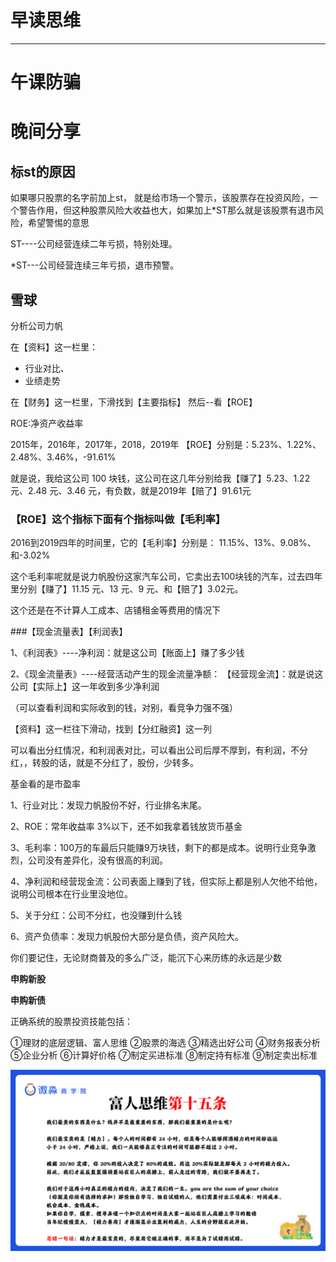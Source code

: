 # 早读思维

****


# 午课防骗



# 晚间分享



## 标st的原因

如果哪只股票的名字前加上st， 就是给市场一个警示，该股票存在投资风险，一个警告作用，但这种股票风险大收益也大，如果加上*ST那么就是该股票有退市风险，希望警惕的意思

ST----公司经营连续二年亏损，特别处理。

*ST---公司经营连续三年亏损，退市预警。





## 雪球

分析公司力帆

在【资料】这一栏里：

- 行业对比、
- 业绩走势

在【财务】这一栏里，下滑找到【主要指标】 然后--看【ROE】

ROE:净资产收益率

2015年，2016年，2017年，2018，2019年 【ROE】分别是：5.23%、1.22%、2.48%、3.46%，-91.61%

就是说，我给这公司 100 块钱，这公司在这几年分别给我【赚了】5.23、1.22 元、2.48 元、3.46 元，有负数，就是2019年【赔了】91.61元

### 【ROE】这个指标下面有个指标叫做【毛利率】

2016到2019四年的时间里，它的【毛利率】分别是：
11.15%、13%、9.08%、和-3.02%

这个毛利率呢就是说力帆股份这家汽车公司，它卖出去100块钱的汽车，过去四年里分别【赚了】11.15 元、13 元、9 元、和【赔了】3.02元。

这个还是在不计算人工成本、店铺租金等费用的情况下





###【现金流量表】【利润表】


1、《利润表》----净利润：就是这公司【账面上】赚了多少钱

2、《现金流量表》----经营活动产生的现金流量净额：
【经营现金流】：就是说这公司【实际上】这一年收到多少净利润

（可以查看利润和实际收到的钱，对别，看竞争力强不强）

【资料】这一栏往下滑动，找到【分红融资】这一列

可以看出分红情况，和利润表对比，可以看出公司后厚不厚到，有利润，不分红，，转股的话，就是不分红了，股份，少转多。



基金看的是市盈率





1、行业对比：发现力帆股份不好，行业排名末尾。

2、ROE：常年收益率 3%以下，还不如我拿着钱放货币基金

3、毛利率：100万的车最后只能赚9万块钱，剩下的都是成本。说明行业竞争激烈，公司没有差异化，没有很高的利润。

4、净利润和经营现金流：公司表面上赚到了钱，但实际上都是别人欠他不给他，说明公司根本在行业里没地位。

5、关于分红：公司不分红，也没赚到什么钱

6、资产负债率：发现力帆股份大部分是负债，资产风险大。








你们要记住，无论财商普及的多么广泛，能沉下心来历练的永远是少数



**申购新股**

**申购新债**



正确系统的股票投资技能包括：

①理财的底层逻辑、富人思维
②股票的海选
③精选出好公司
④财务报表分析
⑤企业分析
⑥计算好价格
⑦制定买进标准
⑧制定持有标准
⑨制定卖出标准



![微信图片_20210304201555](img\微信图片_20210304201555.jpg)